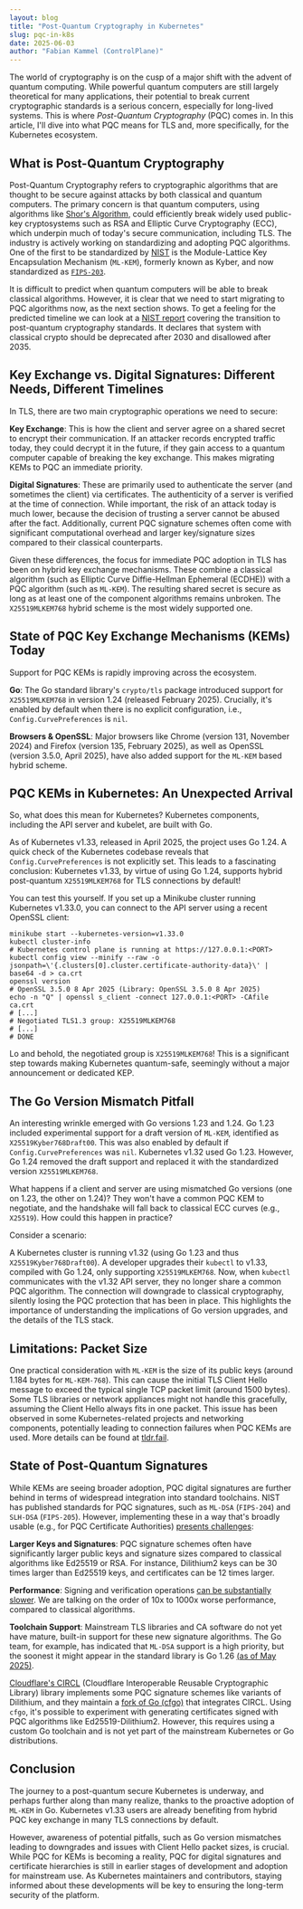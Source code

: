 ```yaml
---
layout: blog
title: "Post-Quantum Cryptography in Kubernetes"
slug: pqc-in-k8s
date: 2025-06-03
author: "Fabian Kammel (ControlPlane)"
---
```


The world of cryptography is on the cusp of a major shift with the advent of
quantum computing. While powerful quantum computers are still largely
theoretical for many applications, their potential to break current
cryptographic standards is a serious concern, especially for long-lived
systems. This is where _Post-Quantum Cryptography_ (PQC) comes in. In this
article, I\'ll dive into what PQC means for TLS and, more specifically, for the
Kubernetes ecosystem.

## What is Post-Quantum Cryptography

Post-Quantum Cryptography refers to cryptographic algorithms that are thought to
be secure against attacks by both classical and quantum computers. The primary
concern is that quantum computers, using algorithms like [Shor\'s Algorithm],
could efficiently break widely used public-key cryptosystems such as RSA and
Elliptic Curve Cryptography (ECC), which underpin much of today\'s secure
communication, including TLS. The industry is actively working on standardizing
and adopting PQC algorithms. One of the first to be standardized by [NIST] is
the Module-Lattice Key Encapsulation Mechanism (`ML-KEM`), formerly known as
Kyber, and now standardized as [`FIPS-203`].

It is difficult to predict when quantum computers will be able to break
classical algorithms. However, it is clear that we need to start migrating to
PQC algorithms now, as the next section shows. To get a feeling for the
predicted timeline we can look at a [NIST report] covering the transition to
post-quantum cryptography standards. It declares that system with classical
crypto should be deprecated after 2030 and disallowed after 2035.

## Key Exchange vs. Digital Signatures: Different Needs, Different Timelines

In TLS, there are two main cryptographic operations we need to secure:

**Key Exchange**: This is how the client and server agree on a shared secret to
encrypt their communication. If an attacker records encrypted traffic today,
they could decrypt it in the future, if they gain access to a quantum computer
capable of breaking the key exchange. This makes migrating KEMs to PQC an
immediate priority.

**Digital Signatures**: These are primarily used to authenticate the server (and
sometimes the client) via certificates. The authenticity of a server is
verified at the time of connection. While important, the risk of an attack
today is much lower, because the decision of trusting a server cannot be abused
after the fact. Additionally, current PQC signature schemes often come with
significant computational overhead and larger key/signature sizes compared to
their classical counterparts.

Given these differences, the focus for immediate PQC adoption in TLS has been
on hybrid key exchange mechanisms. These combine a classical algorithm (such as
Elliptic Curve Diffie-Hellman Ephemeral (ECDHE)) with a PQC algorithm (such as
`ML-KEM`). The resulting shared secret is secure as long as at least one of the
component algorithms remains unbroken. The `X25519MLKEM768` hybrid scheme is the
most widely supported one.

## State of PQC Key Exchange Mechanisms (KEMs) Today

Support for PQC KEMs is rapidly improving across the ecosystem.

**Go**: The Go standard library\'s `crypto/tls` package introduced support for
`X25519MLKEM768` in version 1.24 (released February 2025). Crucially, it\'s
enabled by default when there is no explicit configuration, i.e.,
`Config.CurvePreferences` is `nil`.

**Browsers & OpenSSL**: Major browsers like Chrome (version 131, November 2024)
and Firefox (version 135, February 2025), as well as OpenSSL (version 3.5.0,
April 2025), have also added support for the `ML-KEM` based hybrid scheme.

## PQC KEMs in Kubernetes: An Unexpected Arrival

So, what does this mean for Kubernetes? Kubernetes components, including the
API server and kubelet, are built with Go.

As of Kubernetes v1.33, released in April 2025, the project uses Go 1.24. A
quick check of the Kubernetes codebase reveals that `Config.CurvePreferences`
is not explicitly set. This leads to a fascinating conclusion: Kubernetes
v1.33, by virtue of using Go 1.24, supports hybrid post-quantum
`X25519MLKEM768` for TLS connections by default!

You can test this yourself. If you set up a Minikube cluster running Kubernetes
v1.33.0, you can connect to the API server using a recent OpenSSL client:

```console
minikube start --kubernetes-version=v1.33.0
kubectl cluster-info
# Kubernetes control plane is running at https://127.0.0.1:<PORT>
kubectl config view --minify --raw -o jsonpath=\'{.clusters[0].cluster.certificate-authority-data}\' | base64 -d > ca.crt
openssl version
# OpenSSL 3.5.0 8 Apr 2025 (Library: OpenSSL 3.5.0 8 Apr 2025)
echo -n "Q" | openssl s_client -connect 127.0.0.1:<PORT> -CAfile ca.crt
# [...]
# Negotiated TLS1.3 group: X25519MLKEM768
# [...]
# DONE
```

Lo and behold, the negotiated group is `X25519MLKEM768`! This is a significant
step towards making Kubernetes quantum-safe, seemingly without a major
announcement or dedicated KEP.

## The Go Version Mismatch Pitfall

An interesting wrinkle emerged with Go versions 1.23 and 1.24. Go 1.23
included experimental support for a draft version of `ML-KEM`, identified as
`X25519Kyber768Draft00`. This was also enabled by default if
`Config.CurvePreferences` was `nil`. Kubernetes v1.32 used Go 1.23. However,
Go 1.24 removed the draft support and replaced it with the standardized version
`X25519MLKEM768`.

What happens if a client and server are using mismatched Go versions (one on
1.23, the other on 1.24)? They won\'t have a common PQC KEM to negotiate, and
the handshake will fall back to classical ECC curves (e.g., `X25519`). How
could this happen in practice?

Consider a scenario:

A Kubernetes cluster is running v1.32 (using Go 1.23 and thus
`X25519Kyber768Draft00`). A developer upgrades their `kubectl` to v1.33,
compiled with Go 1.24, only supporting `X25519MLKEM768`. Now, when `kubectl`
communicates with the v1.32 API server, they no longer share a common PQC
algorithm. The connection will downgrade to classical cryptography, silently
losing the PQC protection that has been in place. This highlights the
importance of understanding the implications of Go version upgrades, and the
details of the TLS stack.

## Limitations: Packet Size

One practical consideration with `ML-KEM` is the size of its public keys
(around 1.184 bytes for `ML-KEM-768`). This can cause the initial TLS Client
Hello message to exceed the typical single TCP packet limit (around 1500
bytes). Some TLS libraries or network appliances might not handle this
gracefully, assuming the Client Hello always fits in one packet. This issue
has been observed in some Kubernetes-related projects and networking
components, potentially leading to connection failures when PQC KEMs are used.
More details can be found at [tldr.fail].

## State of Post-Quantum Signatures

While KEMs are seeing broader adoption, PQC digital signatures are further
behind in terms of widespread integration into standard toolchains. NIST has
published standards for PQC signatures, such as `ML-DSA` (`FIPS-204`) and
`SLH-DSA` (`FIPS-205`). However, implementing these in a way that\'s broadly
usable (e.g., for PQC Certificate Authorities) [presents challenges]:

**Larger Keys and Signatures**: PQC signature schemes often have significantly
larger public keys and signature sizes compared to classical algorithms like
Ed25519 or RSA. For instance, Dilithium2 keys can be 30 times larger than
Ed25519 keys, and certificates can be 12 times larger.

**Performance**: Signing and verification operations [can be substantially slower].
We are talking on the order of 10x to 1000x worse performance, compared to
classical algorithms.

**Toolchain Support**: Mainstream TLS libraries and CA software do not yet have
mature, built-in support for these new signature algorithms. The Go team, for
example, has indicated that `ML-DSA` support is a high priority, but the
soonest it might appear in the standard library is Go 1.26 [(as of May 2025)].

[Cloudflare\'s CIRCL] (Cloudflare Interoperable Reusable Cryptographic Library)
library implements some PQC signature schemes like variants of Dilithium, and
they maintain a [fork of Go (cfgo)] that integrates CIRCL. Using `cfgo`, it\'s
possible to experiment with generating certificates signed with PQC algorithms
like Ed25519-Dilithium2. However, this requires using a custom Go toolchain and
is not yet part of the mainstream Kubernetes or Go distributions.

## Conclusion

The journey to a post-quantum secure Kubernetes is underway, and perhaps
further along than many realize, thanks to the proactive adoption of `ML-KEM`
in Go. Kubernetes v1.33 users are already benefiting from hybrid PQC key
exchange in many TLS connections by default.

However, awareness of potential pitfalls, such as Go version mismatches leading
to downgrades and issues with Client Hello packet sizes, is crucial. While PQC
for KEMs is becoming a reality, PQC for digital signatures and certificate
hierarchies is still in earlier stages of development and adoption for
mainstream use. As Kubernetes maintainers and contributors, staying informed
about these developments will be key to ensuring the long-term security of the
platform.

[Shor\'s Algorithm]: https://en.wikipedia.org/wiki/Shor%27s_algorithm
[NIST]: https://www.nist.gov/
[`FIPS-203`]: https://nvlpubs.nist.gov/nistpubs/FIPS/NIST.FIPS.203.pdf
[NIST report]: https://nvlpubs.nist.gov/nistpubs/ir/2024/NIST.IR.8547.ipd.pdf
[tldr.fail]: https://tldr.fail/tls-client-hello-packet-size
[presents challenges]: https://blog.cloudflare.com/another-look-at-pq-signatures/#the-algorithms
[can be substantially slower]: https://pqshield.github.io/nist-sigs-zoo/
[(as of May 2025)]: https://github.com/golang/go/issues/64537#issuecomment-2877714729
[Cloudflare\'s CIRCL]: https://github.com/cloudflare/circl
[fork of Go (cfgo)]: https://github.com/cloudflare/go
